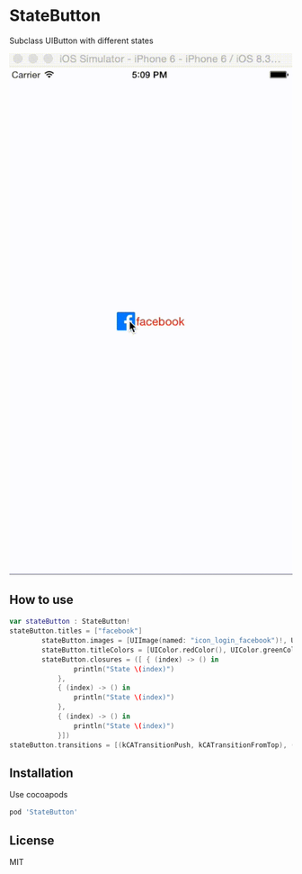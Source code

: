 # StateButton

Subclass UIButton with different states

![StateButton](/demo.gif)

## How to use

```swift
var stateButton : StateButton!
stateButton.titles = ["facebook"]
        stateButton.images = [UIImage(named: "icon_login_facebook")!, UIImage(named: "icon_login_twitter")!, UIImage(named: "icon_login_mail")!]
        stateButton.titleColors = [UIColor.redColor(), UIColor.greenColor(), UIColor.blueColor()]
        stateButton.closures = ([ { (index) -> () in
                println("State \(index)")
            },
            { (index) -> () in
                println("State \(index)")
            },
            { (index) -> () in
                println("State \(index)")
            }])
stateButton.transitions = [(kCATransitionPush, kCATransitionFromTop), (kCATransitionMoveIn, kCATransitionFromLeft), (kCATransitionReveal, kCATransitionFromRight)]
```

## Installation

Use cocoapods  

``` ruby
pod 'StateButton'
```

## License  
MIT
